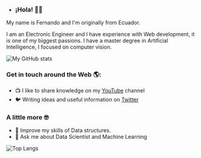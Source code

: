 - ### ¡Hola! 👋🏼

My name is Fernando and I'm originally from Ecuador.

I am an Electronic Engineer and I have experience with Web development, it is one of my biggest passions. 
I have a master degree in Artificial Intelligence, I focused on computer vision. 

![My GitHub stats](https://github-readme-stats.vercel.app/api?username=FerJeffQ&show_icons=true&theme=dracula&count_private=true)

### Get in touch around the Web 🌎:

- 📺 I like to share knowledge on my [YouTube](https://www.youtube.com/@nerocoders) channel 
- 🐦 Writing ideas and useful information on [Twitter](https://twitter.com/Ferjeff11)

### A little more 🤓

- 🌱 Improve my skills of Data structures.
- 💬 Ask me about Data Scientist and Machine Learning

![Top Langs](https://github-readme-stats.vercel.app/api/top-langs/?username=FerJeffQ&hide_progress=true&theme=dracula)
